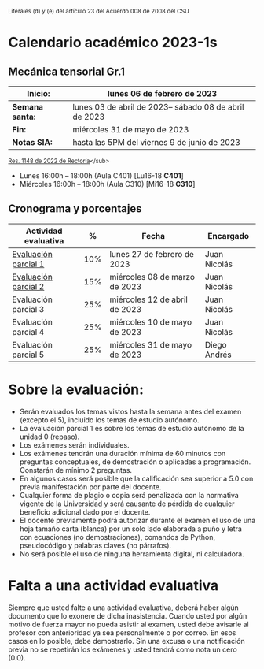 <sub>Literales (d) y (e) del artículo 23 del Acuerdo 008 de 2008 del CSU</sub>

# Calendario académico 2023-1s

## Mecánica tensorial Gr.1
| **Inicio:**               | lunes 06 de febrero de 2023                                     |
| ---                       | ---                                                             |
| **Semana santa:**         | lunes 03 de abril de 2023– sábado 08 de abril de 2023           |
| **Fin:**                  | miércoles 31 de mayo de 2023                                    |
| **Notas SIA:**            | hasta las 5PM del viernes 9 de junio de 2023                    |

<sub>[Res. 1148 de 2022 de Rectoría]([http://www.legal.unal.edu.co/rlunal/home/doc.jsp?d_i=99433](http://dama.manizales.unal.edu.co/wp-content/uploads/2023/01/1148-calendario.pdf))</sub>

- Lunes      16:00h – 18:00h (Aula C401) [Lu16-18 **C401**]
- Miércoles  16:00h – 18:00h (Aula C310) [Mi16-18 **C310**]


## Cronograma y porcentajes

| **Actividad evaluativa** | **%** | **Fecha**                       | **Encargado**|
| ---                      | ---   | ---                             | ---          |
| [Evaluación parcial 1](https://github.com/jnramirezg/mecanica_tensorial/blob/main/docs/temas_examenes_2023-1s.md#examen-1-10-lunes-27-de-febrero-de-2023)     | 10%   | lunes 27 de febrero de 2023 | Juan Nicolás |
| [Evaluación parcial 2](https://github.com/jnramirezg/mecanica_tensorial/blob/main/docs/temas_examenes_2023-1s.md#examen-2-15-mi%C3%A9rcoles-08-de-marzo-de-2023)     | 15%   | miércoles 08 de marzo de 2023   | Juan Nicolás |
| Evaluación parcial 3     | 25%   | miércoles 12 de abril de 2023   | Juan Nicolás |
| Evaluación parcial 4     | 25%   | miércoles 10 de mayo de 2023    | Juan Nicolás |
| Evaluación parcial 5     | 25%   | miércoles 31 de mayo de 2023    | Diego Andrés |

# Sobre la evaluación:
- Serán evaluados los temas vistos hasta la semana antes del examen (excepto el 5), incluido los temas de estudio autónomo.
- La evaluación parcial 1 es sobre los temas de estudio autónomo de la unidad 0 (repaso).
- Los exámenes serán individuales.
- Los exámenes tendrán una duración mínima de 60 minutos con preguntas conceptuales, de demostración o aplicadas a programación. Constarán de mínimo 2 preguntas.
- En algunos casos será posible que la calificación sea superior a 5.0 con previa manifestación por parte del docente.
- Cualquier forma de plagio o copia será penalizada con la normativa vigente de la Universidad y será causante de pérdida de cualquier beneficio adicional dado por el docente.
- El docente previamente podrá autorizar durante el examen el uso de una hoja tamaño carta (blanca) por un solo lado elaborada a puño y letra con ecuaciones (no demostraciones), comandos de Python, pseudocódigo y palabras claves (no párrafos). 
- No será posible el uso de ninguna herramienta digital, ni calculadora.

# Falta a una actividad evaluativa
Siempre que usted falte a una actividad evaluativa, deberá haber algún documento que lo exonere de dicha inasistencia. Cuando usted por algún motivo de fuerza mayor no pueda asistir al examen, usted debe avisarle al profesor con anterioridad ya sea personalmente o por correo. En esos casos en lo posible, debe demostrarlo. Sin una excusa o una notificación previa no se repetirán los exámenes y usted tendrá como nota un cero (0.0).
